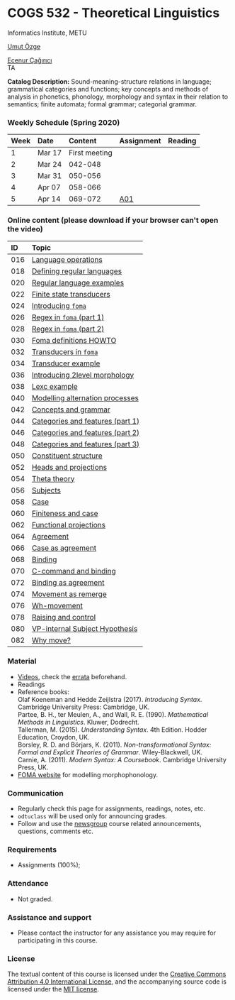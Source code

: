 # COGS 532 - Theoretical Linguistics 
Informatics Institute, METU


[Umut Özge](https://umutozge.github.io)  

[Ecenur Çağırıcı](mailto:ecenur.ca@gmail.com)  
TA

**Catalog Description:** Sound-meaning-structure relations in language; grammatical categories and functions; key concepts and methods of analysis in phonetics, phonology, morphology and syntax in their relation to semantics; finite automata; formal grammar; categorial grammar.

###   Weekly Schedule (Spring 2020)
      
|Week| Date   | Content | Assignment | Reading |
:--- |:-------|:------|:---|:---
|1    |Mar 17  |First meeting| |
|2    |Mar 24  |042-048  | | |     
|3    |Mar 31  |050-056  | | |     
|4    |Apr 07  |058-066  | | |     
|5    |Apr 14  |069-072| [A01](assignments/cogs532-assignment-01-21-01.pdf) | | 

### Online content (please download if your browser can't open the video)

|ID| Topic |
:---|:--- |
016 | [Language operations](http://lfcs.ii.metu.edu.tr/var/vid/cogs532/016_language-operations.m4v) | 
018 | [Defining regular languages](http://lfcs.ii.metu.edu.tr/var/vid/cogs532/018_defining-regular-languages.m4v) | 
020 | [Regular language examples](http://lfcs.ii.metu.edu.tr/var/vid/cogs532/020_regular-language-examples.m4v) | 
022 | [Finite state transducers](http://lfcs.ii.metu.edu.tr/var/vid/cogs532/022_finite-state-transducers.m4v) | 
024 | [Introducing `foma`](http://lfcs.ii.metu.edu.tr/var/vid/cogs532/024_introducing-foma.m4v) | 
026 | [Regex in `foma` (part 1)](http://lfcs.ii.metu.edu.tr/var/vid/cogs532/026_regex-in-foma-1.m4v) | 
028 | [Regex in `foma` (part 2)](http://lfcs.ii.metu.edu.tr/var/vid/cogs532/028_regex-in-foma-2.m4v) | 
030 | [Foma definitions HOWTO](http://lfcs.ii.metu.edu.tr/var/vid/cogs532/030_foma-definitions-howto.m4v)
032 | [Transducers in `foma`](http://lfcs.ii.metu.edu.tr/var/vid/cogs532/032_transducers-in-foma.m4v)
034 | [Transducer example](http://lfcs.ii.metu.edu.tr/var/vid/cogs532/034_transducer-example.m4v)
036 | [Introducing 2level morphology](http://lfcs.ii.metu.edu.tr/var/vid/cogs532/036_introducing-2level-morphology.m4v)
038 | [Lexc example](http://lfcs.ii.metu.edu.tr/var/vid/cogs532/038_lexc-example.mp4)
040 | [Modelling alternation processes](http://lfcs.ii.metu.edu.tr/var/vid/cogs532/040_modelling-alternation-processes.mp4)
042 | [Concepts and grammar](http://lfcs.ii.metu.edu.tr/var/vid/cogs532/042_concepts-and-grammar.mp4)
044 | [Categories and features (part 1)](http://lfcs.ii.metu.edu.tr/var/vid/cogs532/044_categories-and-features-1.mp4)
046 | [Categories and features (part 2)](http://lfcs.ii.metu.edu.tr/var/vid/cogs532/046_categories-and-features-2.mp4)
048 | [Categories and features (part 3)](http://lfcs.ii.metu.edu.tr/var/vid/cogs532/048_categories-and-features-3.mp4)
050 | [Constituent structure](http://lfcs.ii.metu.edu.tr/var/vid/cogs532/050_constituent-structure.mp4)
052 | [Heads and projections](http://lfcs.ii.metu.edu.tr/var/vid/cogs532/052_heads-and-projections.mp4)
054 | [Theta theory](http://lfcs.ii.metu.edu.tr/var/vid/cogs532/054_theta-theory.mp4)
056 | [Subjects](http://lfcs.ii.metu.edu.tr/var/vid/cogs532/056_subjects.mp4)
058 | [Case](http://lfcs.ii.metu.edu.tr/var/vid/cogs532/058_case.mp4)
060 | [Finiteness and case](http://lfcs.ii.metu.edu.tr/var/vid/cogs532/060_finiteness-and-case.mp4)
062 | [Functional projections](http://lfcs.ii.metu.edu.tr/var/vid/cogs532/062_functional-projections.mp4)
064 | [Agreement](http://lfcs.ii.metu.edu.tr/var/vid/cogs532/064_agreement.mp4)
066 | [Case as agreement](http://lfcs.ii.metu.edu.tr/var/vid/cogs532/066_case-as-agreement.mp4)
068 | [Binding](http://lfcs.ii.metu.edu.tr/var/vid/cogs532/068_binding.mp4)
070 | [C-command and binding](http://lfcs.ii.metu.edu.tr/var/vid/cogs532/070_c-command-and-binding.mp4)
072 | [Binding as agreement](http://lfcs.ii.metu.edu.tr/var/vid/cogs532/072_binding-as-agreement.mp4)
074 | [Movement as remerge](http://lfcs.ii.metu.edu.tr/var/vid/cogs532/074_movement-as-remerge.mp4)
076 | [Wh-movement](http://lfcs.ii.metu.edu.tr/var/vid/cogs532/076_wh-movement.mp4)
078 | [Raising and control](http://lfcs.ii.metu.edu.tr/var/vid/cogs532/078_raising-and-control.mp4)
080 | [VP-internal Subject Hypothesis](http://lfcs.ii.metu.edu.tr/var/vid/cogs532/080_vp-internal-subject-hypothesis.mp4)
082 | [Why move?](http://lfcs.ii.metu.edu.tr/var/vid/cogs532/082_why-move.mp4)
      
      
### Material

<!-- * [Lecture notes](notes/cogs532-lecture-notes.pdf); check regularly for updates.-->
* [Videos](http://lfcs.ii.metu.edu.tr/var/vid/cogs532/), check the [errata](var/errata_for_videos.md) beforehand.
* Readings
* Reference books:  
    Olaf Koeneman and Hedde Zeijlstra (2017). *Introducing Syntax*. Cambridge University Press: Cambridge, UK.  
	Partee, B. H., ter Meulen, A., and Wall, R. E. (1990). *Mathematical Methods in Linguistics*. Kluwer, Dodrecht.  
	Tallerman, M. (2015). *Understanding Syntax*. 4th Edition. Hodder Education, Croydon, UK.   
	Borsley, R. D. and Börjars, K. (2011). *Non-transformational Syntax: Formal and Explicit Theories of Grammar*. Wiley-Blackwell, UK.  
	Carnie, A. (2011). *Modern Syntax: A Coursebook*. Cambridge University Press, UK.  
* [FOMA website](https://fomafst.github.io/) for modelling morphophonology.
	
### Communication

* Regularly check this page for assignments, readings, notes, etc.
* `odtuclass` will be used only for announcing grades.
* Follow and use the [newsgroup](https://groups.google.com/forum/#!forum/metu-cogs-532-theoretical-linguistics) course related announcements, questions, comments etc. 

### Requirements

* Assignments (100%); 

### Attendance

* Not graded. 

### Assistance and support 

* Please contact the instructor for any assistance you may require for participating in this course.

### License
The textual content of this course is licensed under the [Creative Commons Attribution 4.0 International License](https://creativecommons.org/licenses/by/4.0/), and the accompanying source code is licensed under the [MIT license](http://opensource.org/licenses/mit-license.php).
